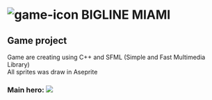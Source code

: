 # <h1>![game-icon](https://user-images.githubusercontent.com/83305705/233841674-1b868e9b-b404-4671-b861-672b09ca82ba.png) BIGLINE MIAMI</h1> 

<h2> Game project </h2>

<p>Game are creating using C++ and SFML (Simple and Fast Multimedia Library) </br> 
   All sprites was draw in Aseprite </p>

<h3> Main hero: <img src="https://user-images.githubusercontent.com/83305705/233842151-e316d6f1-ac1f-4ea9-bfdf-7c3db382737e.png"></h3></br>


